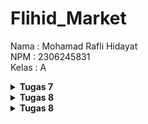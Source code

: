 # Flihid\_Market

Nama : Mohamad Rafli Hidayat  
NPM : 2306245831  
Kelas : A  

<details>
  <summary><b>Tugas 7</b></summary>

1. **Jelaskan apa yang dimaksud dengan *stateless widget* dan *stateful widget*, dan jelaskan perbedaan dari keduanya.**  

Stateless widget adalah widget yang tidak memiliki state yang dapat berubah setelah dibuat. Artinya, tampilan dan sifatnya tetap sama selama aplikasi berjalan, hanya bergantung pada input atau konfigurasi awal. Contoh stateless widget adalah teks atau ikon yang tidak berubah berdasarkan interaksi pengguna.

Stateful widget, sebaliknya, dapat memiliki state yang berubah seiring waktu, seperti ketika pengguna berinteraksi dengan aplikasi. Perubahan ini dapat mengubah tampilan atau perilaku widget. Stateful widget digunakan untuk elemen yang dinamis dan interaktif, seperti formulir atau tombol dengan animasi yang merespons input pengguna.

2. **Sebutkan *widget* apa saja yang kamu gunakan pada proyek ini dan jelaskan fungsinya.**  

Pada proyek ini digunakan widget seperti `Scaffold`, yang menyediakan struktur dasar halaman dengan AppBar dan body. `AppBar` digunakan untuk menampilkan judul aplikasi di bagian atas layar. `Padding` dan `SizedBox` digunakan untuk memberikan jarak di sekitar widget. `Column` dan `Row` digunakan untuk menyusun widget secara vertikal dan horizontal. `Card` digunakan untuk menampilkan informasi dalam kotak dengan bayangan, sedangkan `Material` dan `InkWell` digunakan untuk membuat tombol dengan efek respons saat ditekan. `GridView.count` digunakan untuk menampilkan item dalam bentuk grid, dan `Icon` serta `Text` digunakan untuk menampilkan ikon dan teks pada tombol-tombol.

3. **Apa fungsi dari `setState()`? Jelaskan variabel apa saja yang dapat terdampak dengan fungsi tersebut.**  

Fungsi `setState()` digunakan dalam widget stateful untuk memberi tahu framework bahwa ada perubahan pada state yang memerlukan pembaruan UI. Ketika `setState()` dipanggil, widget akan dirender ulang dengan nilai terbaru, sehingga perubahan apa pun yang mempengaruhi tampilan akan langsung terlihat.

Variabel yang dapat terdampak oleh `setState()` adalah variabel yang disimpan dalam state widget, seperti variabel yang menyimpan data interaksi pengguna, status logika aplikasi, atau data yang perlu ditampilkan ulang ketika berubah, seperti nilai input, hitungan, atau status aktif/inaktif dari elemen tertentu.

4. **Jelaskan perbedaan antara `const` dengan `final`.**  

`const` dan `final` digunakan untuk mendeklarasikan nilai yang tidak dapat diubah, namun memiliki perbedaan dalam penggunaannya. `const` digunakan untuk nilai yang bersifat konstan pada waktu kompilasi, artinya nilai harus diketahui dan tetap sejak awal. Semua objek yang didefinisikan dengan `const` adalah immutable dan bisa digunakan secara global.

Sementara itu, `final` digunakan untuk nilai yang bersifat tetap setelah diinisialisasi, tetapi nilainya bisa dihasilkan pada saat runtime. Dengan `final`, objek tidak dapat diubah setelah ditetapkan, tetapi tidak harus diketahui pada saat kompilasi seperti `const`, sehingga cocok untuk nilai yang baru diketahui saat runtime.

5. **Jelaskan bagaimana cara kamu mengimplementasikan *checklist-checklist* di atas.**  
1) Membuat sebuah program Flutter baru dengan tema E-Commerce yang sesuai dengan tugas-tugas sebelumnya.

Saya membuat program Flutter baru dengan tema E-Commerce bernama "Flihid Market Mobile" yang terdiri dari widget untuk menampilkan daftar produk, menambah produk, dan logout.

2) Membuat tiga tombol sederhana dengan ikon dan teks untuk Melihat daftar produk, Menambah produk, dan Logout.

Tiga tombol sederhana dengan ikon dan teks dibuat menggunakan widget `ItemCard`, yang ditampilkan dalam grid pada halaman utama. Tombol tersebut diberi teks "Lihat Daftar Produk," "Tambah Produk," dan "Logout" dengan ikon masing-masing.

3) Mengimplementasikan warna-warna yang berbeda untuk setiap tombol.

Setiap tombol diberi warna yang berbeda dengan menambahkan properti `color` pada `ItemHomepage` dan menggunakannya di dalam `ItemCard`. Tombol "Lihat Daftar Produk" berwarna biru, "Tambah Produk" berwarna hijau, dan "Logout" berwarna merah.

4) Memunculkan Snackbar dengan tulisan.

Saya mengimplementasikan `InkWell` untuk mendeteksi aksi ketika tombol ditekan, dan menggunakan `ScaffoldMessenger` untuk memunculkan Snackbar dengan pesan yang berbeda sesuai dengan tombol yang ditekan, yaitu `"Kamu telah menekan tombol [nama tombol]"` yang disesuaikan dengan tombolnya.

5) Selanjutnya saya mendokumentasi dalam file ‘README.md’ untuk menjawab beberapa pertanyaan tentang perbedaan *stateless widget* dan *stateful widget*, *widget* apa saja yang saya gunakan pada proyek ini, fungsi dari `setState()` dan variabel apa saja yang dapat terdampak dengan fungsi tersebut, dan perbedaan antara `const` dengan `final`
6) Terakhir saya melakukan `add`, `commit`, dan `push` ke GitHub untuk mengunggah kode dan dokumentasi proyek ke repositori.

</details>

<details>
  <summary><b>Tugas 8</b></summary>

1. **Apa kegunaan `const` di Flutter? Jelaskan apa keuntungan ketika menggunakan `const` pada kode Flutter. Kapan sebaiknya kita menggunakan `const`, dan kapan sebaiknya tidak digunakan?**

`Const` dalam Flutter digunakan untuk mendeklarasikan nilai atau widget yang tidak berubah selama *runtime*. Dengan kata lain, jika suatu widget atau variabel menggunakan `const`, nilai tersebut sudah tetap sejak awal dan tidak akan berubah sepanjang siklus hidup aplikasi. Hal ini sangat berguna karena memungkinkan Flutter untuk melakukan optimisasi, terutama dalam hal efisiensi dan performa. Dengan penggunaan `const`, Flutter dapat mendeteksi bahwa objek tersebut selalu sama sehingga tidak perlu membuat ulang objek tersebut setiap kali aplikasi perlu menggunakannya kembali, yang menghemat sumber daya dan mempercepat *rendering*.

Keuntungan dari penggunaan `const` adalah peningkatan performa dan efisiensi memori karena Flutter tidak perlu membuat ulang elemen yang sudah didefinisikan sebagai konstan. Ini sangat penting dalam aplikasi yang memiliki banyak elemen UI statis atau tidak berubah. Sebaiknya `const` digunakan ketika kita yakin nilai atau widget tersebut tidak akan mengalami perubahan sama sekali selama aplikasi berjalan, seperti pada elemen UI yang statis. Namun, jika elemen tersebut bersifat dinamis atau berubah-ubah, penggunaan `const` tidak diperlukan dan bahkan bisa menghambat fleksibilitas aplikasi.

2. **Jelaskan dan bandingkan penggunaan *Column* dan *Row* pada Flutter. Berikan contoh implementasi dari masing-masing layout widget ini!**

Dalam Flutter, *Column* dan *Row* adalah widget dasar yang digunakan untuk mengatur tata letak elemen secara vertikal dan horizontal. Widget *Column* menyusun anak-anaknya secara vertikal dari atas ke bawah, sehingga cocok digunakan ketika kita ingin menampilkan elemen dalam satu kolom. Sebaliknya, *Row* menyusun anak-anaknya secara horizontal dari kiri ke kanan, sehingga cocok untuk tata letak elemen dalam satu baris. Keduanya sangat fleksibel dan sering digunakan bersama dengan widget lain seperti *Expanded* dan *Flexible* untuk mengatur ruang antar-elemen dan menyesuaikan ukuran komponen dalam tata letak yang responsif.

Sebagai contoh, implementasi sederhana untuk *Column* dapat berupa kode berikut: `Column(children: [Text('Item 1'), Text('Item 2')])`, yang akan menampilkan teks "Item 1" di atas "Item 2". Sedangkan untuk *Row*, kode implementasi sederhana adalah `Row(children: [Text('Item 1'), Text('Item 2')])`, yang akan menampilkan "Item 1" di samping "Item 2". Kedua widget ini memungkinkan pengembang untuk menciptakan *interface* pengguna yang dinamis dan mudah disesuaikan di aplikasi Flutter.

3. **Sebutkan apa saja elemen input yang kamu gunakan pada halaman *form* yang kamu buat pada tugas kali ini. Apakah terdapat elemen input Flutter lain yang tidak kamu gunakan pada tugas ini? Jelaskan!**

Pada halaman form yang saya buat kali ini, saya menggunakan tiga elemen input utama yaitu `TextFormField` untuk mengumpulkan data nama, price (harga), dan deskripsi dari item yang ditambahkan. Setiap elemen ini memiliki validasi untuk memastikan bahwa input yang diberikan sesuai dengan tipe data yang diharapkan dan tidak boleh kosong. Selain itu, form ini juga dilengkapi dengan tombol "Save" untuk menyimpan data input.

Ada beberapa elemen input Flutter lain yang tidak saya gunakan dalam tugas ini, seperti `Checkbox`, `Radio`, `Switch`, dan `DropdownButton`. Elemen-elemen ini biasanya digunakan untuk pilihan-pilihan seleksi, seperti memilih opsi ya atau tidak, atau memilih satu dari beberapa pilihan.

4. **Bagaimana cara kamu mengatur tema (theme) dalam aplikasi Flutter agar aplikasi yang dibuat konsisten? Apakah kamu mengimplementasikan tema pada aplikasi yang kamu buat?**

Untuk mengatur tema dalam aplikasi Flutter agar konsisten, saya menggunakan `ThemeData` di dalam widget `MaterialApp`. Dengan `ThemeData`, saya bisa mengatur elemen-elemen seperti skema warna, gaya teks, dan bentuk widget yang digunakan di seluruh aplikasi. Ini memungkinkan saya untuk mendefinisikan warna utama (`colorScheme.primary`) dan warna sekunder sehingga seluruh komponen aplikasi mengikuti skema warna yang seragam dan tampilan menjadi konsisten.

Pada aplikasi yang saya buat, saya telah mengimplementasikan tema dengan mengatur `colorScheme` di `ThemeData` untuk memastikan aplikasi memiliki nuansa warna yang sesuai di setiap halaman dan komponen, seperti AppBar dan tombol, tanpa perlu mengatur ulang tema di setiap widget secara manual.

5. **Bagaimana cara kamu menangani navigasi dalam aplikasi dengan banyak halaman pada Flutter?**

Untuk menangani navigasi dalam aplikasi Flutter yang memiliki banyak halaman, saya menggunakan metode `Navigator.push` dan `Navigator.pop`. `Navigator.push` digunakan untuk menambahkan halaman baru ke dalam stack navigasi, sehingga memungkinkan pengguna untuk berpindah ke halaman lain, sementara `Navigator.pop` digunakan untuk kembali ke halaman sebelumnya dengan menghapus halaman terkini dari stack. Metode ini memungkinkan navigasi antar halaman yang sederhana dan efisien.

Selain itu, pada `MaterialApp`, saya bisa mendefinisikan `routes` untuk mendukung navigasi berbasis nama, yang membuat pengaturan navigasi lebih terstruktur dan memudahkan pemeliharaan. Dengan pendekatan ini, saya cukup memanggil nama rute yang telah didefinisikan ketika ingin berpindah halaman, tanpa perlu mengatur ulang halaman tujuan setiap kali berpindah, sehingga manajemen halaman lebih konsisten dalam aplikasi yang kompleks.

</details>

<details>
  <summary><b>Tugas 8</b></summary>

1. **Jelaskan mengapa kita perlu membuat model untuk melakukan pengambilan ataupun pengiriman data JSON? Apakah akan terjadi error jika kita tidak membuat model terlebih dahulu?**

Membuat model untuk pengambilan atau pengiriman data JSON penting karena model berfungsi sebagai struktur atau kerangka untuk mengelola data yang diterima atau dikirim. Dengan model, data dapat diatur sesuai format yang konsisten, sehingga lebih mudah untuk divalidasi, diolah, dan diintegrasikan dengan sistem. Selain itu, model membantu memastikan bahwa data yang diterima sesuai dengan kebutuhan aplikasi, menghindari potensi masalah yang dapat muncul akibat format atau tipe data yang tidak sesuai.

Jika model tidak dibuat terlebih dahulu, kemungkinan error akan lebih besar, terutama jika data JSON yang diterima memiliki format yang tidak sesuai dengan ekspektasi aplikasi. Misalnya, jika atribut yang diperlukan hilang atau tipenya salah, aplikasi mungkin mengalami error saat mencoba mengakses atau memproses data. Dengan model, potensi kesalahan ini dapat dicegah karena model menyediakan mekanisme validasi yang memastikan data sesuai sebelum digunakan lebih lanjut.

2. **Jelaskan fungsi dari library *http* yang sudah kamu implementasikan pada tugas ini**

Library *http* yang saya implementasikan pada tugas ini digunakan untuk mengelola komunikasi antara aplikasi Flutter dengan server melalui protokol HTTP. Fungsi utamanya adalah untuk melakukan berbagai operasi seperti pengambilan data (*GET*), pengiriman data dengan format JSON (*POST*), serta autentikasi pengguna seperti pendaftaran (*register*), masuk (*login*), dan keluar (*logout*). Dengan library ini, aplikasi dapat mengirimkan permintaan ke endpoint server yang sesuai, mengelola payload data, serta menerima respons dari server untuk menampilkan atau memproses informasi lebih lanjut.

Pada tugas ini, library *http* berperan sebagai penghubung antara aplikasi dan backend, memungkinkan implementasi fitur berbasis web secara efisien. Misalnya, fitur pendaftaran dan login memanfaatkan metode *POST* untuk mengirimkan data kredensial pengguna ke server, sementara metode *GET* digunakan untuk mengambil data JSON dari server. Dengan cara ini, aplikasi dapat berinteraksi dengan server secara dinamis, memastikan data selalu terkini sesuai respons yang diterima.

3. **Jelaskan fungsi dari CookieRequest dan jelaskan mengapa *instance* CookieRequest perlu untuk dibagikan ke semua komponen di aplikasi Flutter.**

CookieRequest adalah sebuah *helper* yang digunakan dalam aplikasi Flutter untuk menangani komunikasi HTTP dengan server sambil mempertahankan sesi pengguna. CookieRequest bekerja dengan cara menyimpan dan mengelola *cookie* yang diterima dari server, memungkinkan aplikasi untuk menjaga status login atau sesi antar permintaan. Dengan ini, pengguna tidak perlu memasukkan kembali informasi login setiap kali mereka mengakses fitur yang memerlukan otentikasi.

Membagikan *instance* CookieRequest ke seluruh komponen aplikasi penting karena hal ini memastikan konsistensi sesi pengguna di setiap bagian aplikasi. Dengan menggunakan *instance* yang sama, semua komponen dapat berbagi informasi yang sama tentang status login atau sesi saat ini, mengurangi risiko ketidaksesuaian data dan meningkatkan efisiensi dalam mengelola permintaan HTTP. Hal ini juga membantu menjaga pengelolaan status pengguna tetap terpusat, yang memudahkan pemeliharaan dan pengembangan aplikasi.

4. **Jelaskan mekanisme pengiriman data mulai dari input hingga dapat ditampilkan pada Flutter.**

Pengiriman data pada Flutter dimulai dengan pengambilan input dari pengguna melalui widget interaktif seperti `TextField`, `DropdownButton`, atau tombol. Input ini diproses oleh kontroler atau model yang telah didefinisikan, seperti `TextEditingController` untuk teks. Data yang diinputkan kemudian dapat dikirim ke backend menggunakan paket seperti `http` atau `dio` untuk melakukan request API, baik dalam format JSON atau lainnya. Setelah data diterima dari backend, respons biasanya diubah menjadi objek atau model menggunakan decoding JSON, seperti dengan `jsonDecode` atau `fromJson`.

Setelah data berhasil diolah atau diterima dari server, data tersebut ditampilkan kembali melalui widget di Flutter. Hal ini dilakukan dengan cara memperbarui state yang digunakan oleh widget terkait. Misalnya, jika data berasal dari server, respons tersebut diproses dan disimpan dalam state, yang kemudian digunakan oleh widget seperti `ListView` atau `GridView` untuk menampilkan data dalam bentuk daftar atau grid. Dengan mekanisme ini, Flutter memastikan bahwa tampilan aplikasi selalu sinkron dengan data yang ada, menciptakan pengalaman pengguna yang dinamis dan responsif.

5. **Jelaskan mekanisme autentikasi dari login, register, hingga logout. Mulai dari input data akun pada Flutter ke Django hingga selesainya proses autentikasi oleh Django dan tampilnya menu pada Flutter.**

Mekanisme autentikasi dimulai saat pengguna memasukkan data akun (email, username, atau password) di Flutter, baik saat melakukan login maupun register. Flutter mengirimkan data ini melalui request HTTP menggunakan metode POST ke server Django. Pada proses register, Django menerima data ini, memvalidasinya (misalnya, memastikan email belum digunakan), lalu menyimpan data pengguna ke database. Setelah sukses, Django mengembalikan respons berupa token autentikasi atau status berhasil yang akan disimpan oleh Flutter untuk digunakan pada sesi berikutnya. Pada login, data yang dikirimkan Flutter akan diverifikasi oleh Django dengan mencocokkannya dengan data di database. Jika valid, Django mengembalikan token autentikasi yang juga disimpan oleh Flutter untuk mengakses endpoint yang memerlukan otorisasi.

Saat logout, Flutter mengirimkan request ke Django untuk menghapus atau menonaktifkan token autentikasi di server. Setelah proses ini selesai, Django mengembalikan respons yang mengonfirmasi pengguna telah keluar dari sistem. Di sisi Flutter, token autentikasi dihapus dari penyimpanan lokal untuk memastikan sesi telah berakhir. Setelah proses autentikasi (baik login maupun register) berhasil, Flutter akan menampilkan menu atau halaman utama sesuai dengan role atau akses yang ditentukan, menggunakan data yang diterima dari Django untuk menyesuaikan *interface* pengguna.

6. **Jelaskan bagaimana cara kamu mengimplementasikan *checklist-checklist* di atas.**  
1) Fitur Registrasi Akun pada Proyek Tugas Flutter 
Menggunakan form input pada Flutter dengan validasi, kemudian data dikirim ke backend Django menggunakan HTTP POST untuk membuat akun baru di database.

2) Halaman Login pada Proyek Tugas Flutter

Buat halaman dengan form input untuk login. Kirim data login (username/password) ke Django melalui HTTP POST. Django akan menggunakan authenticate() untuk memverifikasi data login. Jika berhasil, Django mengembalikan status berhasil, dan Flutter menyimpan session cookies untuk autentikasi permintaan berikutnya.

3) Mengintegrasikan Sistem Autentikasi Django dengan Flutter

Gunakan autentikasi berbasis session. Setelah login berhasil, Django akan mengembalikan session ID dalam cookies. Di Flutter, simpan cookies ini (menggunakan package seperti http atau dio) dan sertakan pada setiap permintaan HTTP untuk menjaga autentikasi.

4) Membuat Model Kustom di Flutter  

Definisikan model di Dart sesuai kebutuhan aplikasi, dengan model Item dengan atribut seperti name, price, description, dan user. Data dari Django akan diambil dalam format JSON, lalu Decode menjadi instance model Dart menggunakan fungsi fromJson().

5) Halaman Daftar Semua Item (Flutter) 

Menggunakan HTTP GET untuk mengambil data dari endpoint JSON Django yang sudah di-deploy, lalu menampilkan `name`, `price`, dan `description` item dalam tampilan daftar menggunakan widget seperti `ListProduct`.

6) Halaman Detail Item (Flutter) 

Tambahkan navigasi dari halaman daftar item ke halaman detail dengan mengirim parameter ID. Di Flutter, ambil detail item menggunakan HTTP GET berdasarkan ID ke endpoint Django. Decode respons JSON ke dalam instance model Item Dart. Tampilkan semua atribut item di halaman ini menggunakan widget seperti Column. Tambahkan tombol kembali untuk navigasi ke halaman daftar item.

7) Filter Item Berdasarkan Pengguna Login (Django)  

Di Django, tambahkan filter pada endpoint JSON untuk hanya menampilkan item yang terkait dengan pengguna login, menggunakan query `filter(user=request.user)` pada query set. Integrasikan filter ini dalam Flutter sehingga hanya data terkait yang ditampilkan di halaman daftar item.

5) Selanjutnya saya mendokumentasi dalam file ‘README.md’ untuk menjawab beberapa pertanyaan tentang mengapa kita perlu membuat model untuk melakukan pengambilan ataupun pengiriman data JSON dan Apakah akan terjadi error jika kita tidak membuat model terlebih dahulu, fungsi dari library http yang sudah saya implementasikan pada tugas ini, fungsi dari CookieRequest dan mengapa instance CookieRequest perlu untuk dibagikan ke semua komponen di aplikasi Flutter, mekanisme pengiriman data mulai dari input hingga dapat ditampilkan pada Flutter, dan mekanisme autentikasi dari login, register, hingga logout. Mulai dari input data akun pada Flutter ke Django hingga selesainya proses autentikasi oleh Django dan tampilnya menu pada Flutter.
6) Terakhir saya melakukan `add`, `commit`, dan `push` ke GitHub untuk mengunggah kode dan dokumentasi proyek ke repositori.

</details>
